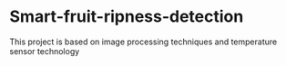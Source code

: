 # Smart-fruit-ripness-detection
This project is based on image processing techniques and temperature sensor technology
